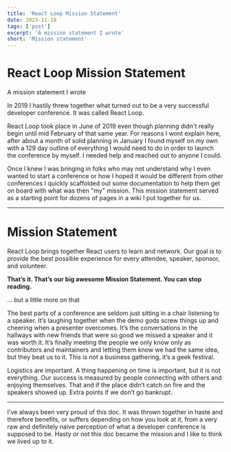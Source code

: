 ```yaml
---
title: 'React Loop Mission Statement'
date: 2023-11-18
tags: ['post']
excerpt: 'A mission statement I wrote'
short: 'Mission statement'
---
```


<hgroup>
	<h1>React Loop Mission Statement</h1>
	<p>A mission statement I wrote</p>
</hgroup>



In 2019 I hastily threw together what turned out to be a very successful developer conference.  It was called React Loop.

React Loop took place in June of 2019 even though planning didn't really begin until mid February of that same year.  For reasons I wont explain here, after about a month of solid planning in January I found myself on my own with a 129 day outline of everything I would need to do in order to launch the conference by myself.  I needed help and reached out to anyone I could.

Once I knew I was bringing in folks who may not understand why I even wanted to start a conference or how I hoped it would be different from other conferences I quickly scaffolded out some documentation to help them get on board with what was then "my" mission.  This mission statement served as a starting point for dozens of pages in a wiki I put together for us.


<hr />

<div class="rounded-md border border-gray-300 bg-white p-4 shadow-sm">

# Mission Statement

React Loop brings together React users to learn and network. Our goal is to provide the best possible experience for every attendee, speaker, sponsor, and volunteer.


**That’s it.  That’s our big awesome Mission Statement.  You can stop reading.**

… but a little more on that

The best parts of a conference are seldom just sitting in a chair listening to a speaker.  It’s laughing together when the demo gods screw things up and cheering when a presenter overcomes.  It’s the conversations in the hallways with new friends that were so good we missed a speaker and it was worth it.  It’s finally meeting the people we only know only as contributors and maintainers and letting them know we had the same idea, but they beat us to it.  This is not a business gathering, it’s a geek festival.

Logistics are important.  A thing happening on time is important, but it is not everything. Our success is measured by people connecting with others and enjoying themselves.  That and if the place didn’t catch on fire and the speakers showed up.  Extra points if we don’t go bankrupt.

</div>

<hr />

I've always been very proud of this doc.  It was thrown together in haste and therefore benefits, or suffers depending on how you look at it, from a very raw and definitely naive perception of what a developer conference is supposed to be.  Hasty or not this doc became the mission and I like to think we lived up to it.
